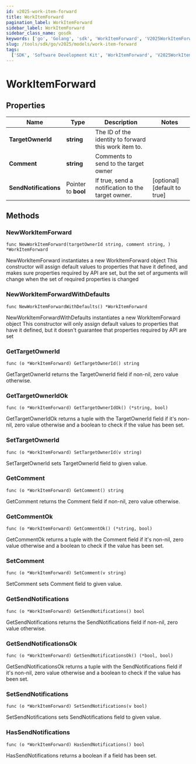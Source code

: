 ```yaml
---
id: v2025-work-item-forward
title: WorkItemForward
pagination_label: WorkItemForward
sidebar_label: WorkItemForward
sidebar_class_name: gosdk
keywords: ['go', 'Golang', 'sdk', 'WorkItemForward', 'V2025WorkItemForward']
slug: /tools/sdk/go/v2025/models/work-item-forward
tags:
  ['SDK', 'Software Development Kit', 'WorkItemForward', 'V2025WorkItemForward']
---
```


# WorkItemForward

## Properties

| Name | Type | Description | Notes |
| --- | --- | --- | --- |
| **TargetOwnerId** | **string** | The ID of the identity to forward this work item to. |
| **Comment** | **string** | Comments to send to the target owner |
| **SendNotifications** | Pointer to **bool** | If true, send a notification to the target owner. | [optional] [default to true] |

## Methods

### NewWorkItemForward

`func NewWorkItemForward(targetOwnerId string, comment string, ) *WorkItemForward`

NewWorkItemForward instantiates a new WorkItemForward object This constructor will assign default values to properties that have it defined, and makes sure properties required by API are set, but the set of arguments will change when the set of required properties is changed

### NewWorkItemForwardWithDefaults

`func NewWorkItemForwardWithDefaults() *WorkItemForward`

NewWorkItemForwardWithDefaults instantiates a new WorkItemForward object This constructor will only assign default values to properties that have it defined, but it doesn't guarantee that properties required by API are set

### GetTargetOwnerId

`func (o *WorkItemForward) GetTargetOwnerId() string`

GetTargetOwnerId returns the TargetOwnerId field if non-nil, zero value otherwise.

### GetTargetOwnerIdOk

`func (o *WorkItemForward) GetTargetOwnerIdOk() (*string, bool)`

GetTargetOwnerIdOk returns a tuple with the TargetOwnerId field if it's non-nil, zero value otherwise and a boolean to check if the value has been set.

### SetTargetOwnerId

`func (o *WorkItemForward) SetTargetOwnerId(v string)`

SetTargetOwnerId sets TargetOwnerId field to given value.

### GetComment

`func (o *WorkItemForward) GetComment() string`

GetComment returns the Comment field if non-nil, zero value otherwise.

### GetCommentOk

`func (o *WorkItemForward) GetCommentOk() (*string, bool)`

GetCommentOk returns a tuple with the Comment field if it's non-nil, zero value otherwise and a boolean to check if the value has been set.

### SetComment

`func (o *WorkItemForward) SetComment(v string)`

SetComment sets Comment field to given value.

### GetSendNotifications

`func (o *WorkItemForward) GetSendNotifications() bool`

GetSendNotifications returns the SendNotifications field if non-nil, zero value otherwise.

### GetSendNotificationsOk

`func (o *WorkItemForward) GetSendNotificationsOk() (*bool, bool)`

GetSendNotificationsOk returns a tuple with the SendNotifications field if it's non-nil, zero value otherwise and a boolean to check if the value has been set.

### SetSendNotifications

`func (o *WorkItemForward) SetSendNotifications(v bool)`

SetSendNotifications sets SendNotifications field to given value.

### HasSendNotifications

`func (o *WorkItemForward) HasSendNotifications() bool`

HasSendNotifications returns a boolean if a field has been set.
